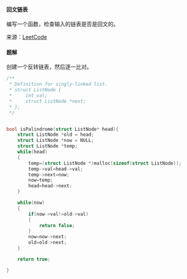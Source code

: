 #### 回文链表

编写一个函数，检查输入的链表是否是回文的。

来源：[LeetCode](https://leetcode-cn.com/problems/palindrome-linked-list-lcci/)

#### 题解

创建一个反转链表，然后逐一比对。

````C
/**
 * Definition for singly-linked list.
 * struct ListNode {
 *     int val;
 *     struct ListNode *next;
 * };
 */


bool isPalindrome(struct ListNode* head){
    struct ListNode *old = head;
    struct ListNode *now = NULL;
    struct ListNode *temp;
    while(head)
    {
        temp=(struct ListNode *)malloc(sizeof(struct ListNode));
        temp->val=head->val;
        temp->next=now;
        now=temp;
        head=head->next;
    }

    while(now)
    {
        if(now->val!=old->val)
        {
            return false;
        }
        now=now->next;
        old=old->next;
    }

    return true;

}
````